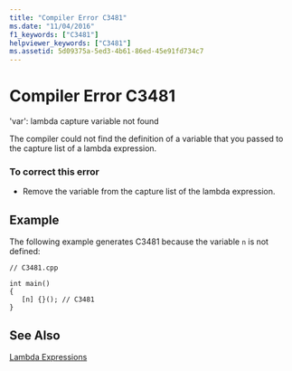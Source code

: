 ```yaml
---
title: "Compiler Error C3481"
ms.date: "11/04/2016"
f1_keywords: ["C3481"]
helpviewer_keywords: ["C3481"]
ms.assetid: 5d09375a-5ed3-4b61-86ed-45e91fd734c7
---
```

# Compiler Error C3481

'var': lambda capture variable not found

The compiler could not find the definition of a variable that you passed to the capture list of a lambda expression.

### To correct this error

- Remove the variable from the capture list of the lambda expression.

## Example

The following example generates C3481 because the variable `n` is not defined:

```
// C3481.cpp

int main()
{
   [n] {}(); // C3481
}
```

## See Also

[Lambda Expressions](../../cpp/lambda-expressions-in-cpp.md)